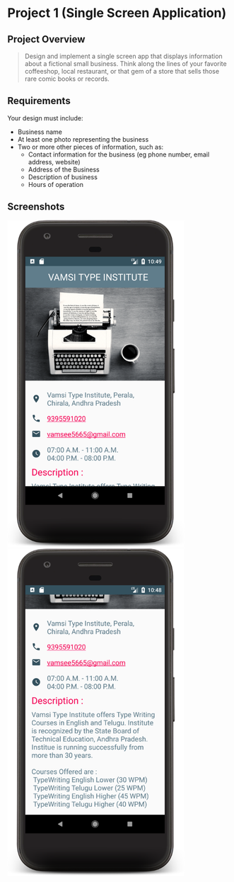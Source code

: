 # Project 1 (Single Screen Application)
## Project Overview
 > Design and implement a single screen app that displays information about a fictional small business. Think along the lines of your favorite coffeeshop, local restaurant, or that gem of a store that sells those rare comic books or records.
 ## Requirements
Your design must include: 
* Business name
* At least one photo representing the business
* Two or more other pieces of information, such as:
    * Contact information for the business (eg phone number, email address, website)
    * Address of the Business
    * Description of business
    * Hours of operation
## Screenshots
<img src="./Screenshots/1.png" width="400" /> &nbsp; <img src="./Screenshots/2.png" width="400" />
